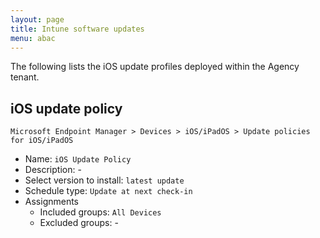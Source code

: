 ```yaml
---
layout: page
title: Intune software updates
menu: abac
---
```


The following lists the iOS update profiles deployed within the Agency tenant. 

## iOS update policy

`Microsoft Endpoint Manager > Devices > iOS/iPadOS > Update policies for iOS/iPadOS`

* Name: `iOS Update Policy`
* Description: -
* Select version to install: `latest update`
* Schedule type: `Update at next check-in`
* Assignments
  * Included groups: `All Devices`
  * Excluded groups: -